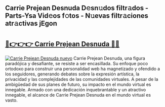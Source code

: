 ## Carrie Prejean Desnuda D𝚎sn𝚞dos filtr𝚊dos - Parts-Ysa Vid𝚎os f𝚘tos - N𝚞evas filtr𝚊ciones atr𝚊ctivas jEgon

# <h2><a href="http://mb5uqc8.tromn.icu/?c=Carrie+Prejean+Desnuda">🔗👉👉👉 Carrie Prejean Desnuda 🔗🔗</a></h2>

[![Carrie Prejean Desnuda nuevo](https://i.imgur.com/pEAQMta.gif)](http://mb5uqc8.tromn.icu/?c=Carrie+Prejean+Desnuda)
Carrie Prejean Desnuda, una figura paradójica y desafiante, se resiste a ser encasillada. Su enfoque poco ortodoxo para construir una personalidad web ha magnetizado y ofendido a los seguidores, generando debates sobre la expresión artística, la privacidad y las complejidades de las comunidades virtuales. A pesar de la ambigüedad de sus planes de futuro, su impacto en el mundo virtual es innegable. Armado con una dedicación inquebrantable y un atractivo innegable, el alcance de Carrie Prejean Desnuda en el mundo virtual es vasto.

